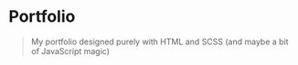 # Portfolio
> My portfolio designed purely with HTML and SCSS (and maybe a bit of JavaScript magic)


